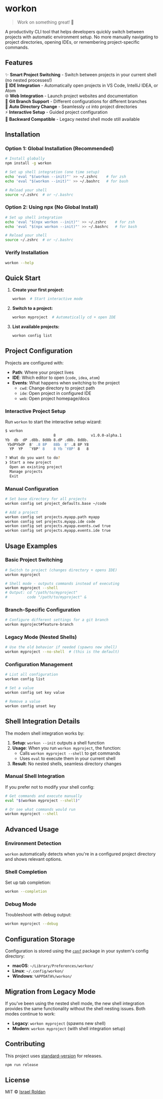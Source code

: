 # workon

> Work on something great! 🚀

A productivity CLI tool that helps developers quickly switch between projects with automatic environment setup. No more manually navigating to project directories, opening IDEs, or remembering project-specific commands.

## Features

✨ **Smart Project Switching** - Switch between projects in your current shell (no nested processes!)  
🔧 **IDE Integration** - Automatically open projects in VS Code, IntelliJ IDEA, or Atom  
🌐 **Web Integration** - Launch project websites and documentation  
🌳 **Git Branch Support** - Different configurations for different branches  
📁 **Auto Directory Change** - Seamlessly `cd` into project directories  
⚡ **Interactive Setup** - Guided project configuration  
🔄 **Backward Compatible** - Legacy nested shell mode still available

## Installation

### Option 1: Global Installation (Recommended)

```bash
# Install globally
npm install -g workon

# Set up shell integration (one time setup)
echo 'eval "$(workon --init)"' >> ~/.zshrc    # for zsh
echo 'eval "$(workon --init)"' >> ~/.bashrc   # for bash

# Reload your shell
source ~/.zshrc  # or ~/.bashrc
```

### Option 2: Using npx (No Global Install)

```bash
# Set up shell integration
echo 'eval "$(npx workon --init)"' >> ~/.zshrc    # for zsh  
echo 'eval "$(npx workon --init)"' >> ~/.bashrc   # for bash

# Reload your shell
source ~/.zshrc  # or ~/.bashrc
```

### Verify Installation

```bash
workon --help
```

## Quick Start

1. **Create your first project:**
   ```bash
   workon  # Start interactive mode
   ```

2. **Switch to a project:**
   ```bash
   workon myproject  # Automatically cd + open IDE
   ```

3. **List available projects:**
   ```bash
   workon config list
   ```

## Project Configuration

Projects are configured with:

- **Path**: Where your project lives
- **IDE**: Which editor to open (`code`, `idea`, `atom`)  
- **Events**: What happens when switching to the project
  - `cwd`: Change directory to project path
  - `ide`: Open project in configured IDE
  - `web`: Open project homepage/docs

### Interactive Project Setup

Run `workon` to start the interactive setup wizard:

```bash
$ workon
                      8                v1.0.0-alpha.1
Yb  db  dP .d8b. 8d8b 8.dP .d8b. 8d8b.
 YbdPYbdP  8' .8 8P   88b  8' .8 8P Y8
  YP  YP   `Y8P' 8    8 Yb `Y8P' 8   8

? What do you want to do?
❯ Start a new project
  Open an existing project  
  Manage projects
  Exit
```

### Manual Configuration

```bash
# Set base directory for all projects
workon config set project_defaults.base ~/code

# Add a project
workon config set projects.myapp.path myapp
workon config set projects.myapp.ide code
workon config set projects.myapp.events.cwd true
workon config set projects.myapp.events.ide true
```

## Usage Examples

### Basic Project Switching
```bash
# Switch to project (changes directory + opens IDE)
workon myproject

# Shell mode - outputs commands instead of executing
workon myproject --shell
# Output: cd "/path/to/myproject"
#         code "/path/to/myproject" &
```

### Branch-Specific Configuration
```bash
# Configure different settings for a git branch
workon myproject#feature-branch
```

### Legacy Mode (Nested Shells)
```bash
# Use the old behavior if needed (spawns new shell)
workon myproject --no-shell  # (this is the default)
```

### Configuration Management
```bash
# List all configuration
workon config list

# Set a value
workon config set key value

# Remove a value  
workon config unset key
```

## Shell Integration Details

The modern shell integration works by:

1. **Setup**: `workon --init` outputs a shell function
2. **Usage**: When you run `workon myproject`, the function:
   - Calls `workon myproject --shell` to get commands
   - Uses `eval` to execute them in your current shell
3. **Result**: No nested shells, seamless directory changes

### Manual Shell Integration

If you prefer not to modify your shell config:

```bash
# Get commands and execute manually
eval "$(workon myproject --shell)"

# Or see what commands would run
workon myproject --shell
```

## Advanced Usage

### Environment Detection

`workon` automatically detects when you're in a configured project directory and shows relevant options.

### Shell Completion

Set up tab completion:

```bash
workon --completion
```

### Debug Mode

Troubleshoot with debug output:

```bash
workon myproject --debug
```

## Configuration Storage

Configuration is stored using the [`conf`](https://github.com/sindresorhus/conf) package in your system's config directory:

- **macOS**: `~/Library/Preferences/workon/`
- **Linux**: `~/.config/workon/`  
- **Windows**: `%APPDATA%/workon/`

## Migration from Legacy Mode

If you've been using the nested shell mode, the new shell integration provides the same functionality without the shell nesting issues. Both modes continue to work:

- **Legacy**: `workon myproject` (spawns new shell)
- **Modern**: `workon myproject` (with shell integration setup)

## Contributing

This project uses [standard-version](https://github.com/conventional-changelog/standard-version) for releases.

```bash
npm run release
```

## License

MIT © [Israel Roldan](https://github.com/israelroldan)